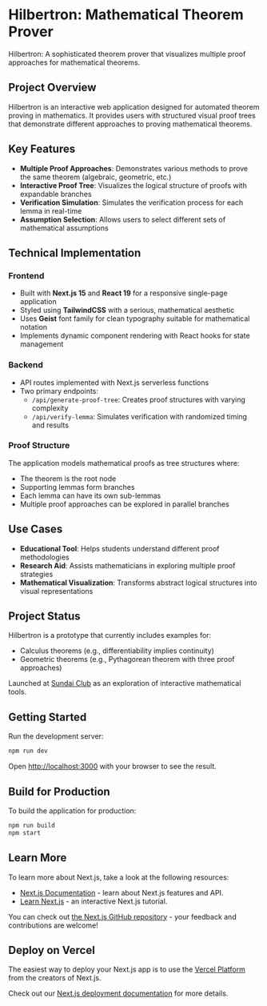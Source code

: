 # Hilbertron: Mathematical Theorem Prover

Hilbertron: A sophisticated theorem prover that visualizes multiple proof approaches for mathematical theorems.

## Project Overview

Hilbertron is an interactive web application designed for automated theorem proving in mathematics. It provides users with structured visual proof trees that demonstrate different approaches to proving mathematical theorems.

## Key Features

- **Multiple Proof Approaches**: Demonstrates various methods to prove the same theorem (algebraic, geometric, etc.)
- **Interactive Proof Tree**: Visualizes the logical structure of proofs with expandable branches
- **Verification Simulation**: Simulates the verification process for each lemma in real-time
- **Assumption Selection**: Allows users to select different sets of mathematical assumptions

## Technical Implementation

### Frontend
- Built with **Next.js 15** and **React 19** for a responsive single-page application
- Styled using **TailwindCSS** with a serious, mathematical aesthetic
- Uses **Geist** font family for clean typography suitable for mathematical notation
- Implements dynamic component rendering with React hooks for state management

### Backend
- API routes implemented with Next.js serverless functions
- Two primary endpoints:
  - `/api/generate-proof-tree`: Creates proof structures with varying complexity
  - `/api/verify-lemma`: Simulates verification with randomized timing and results

### Proof Structure
The application models mathematical proofs as tree structures where:
- The theorem is the root node
- Supporting lemmas form branches
- Each lemma can have its own sub-lemmas
- Multiple proof approaches can be explored in parallel branches

## Use Cases
- **Educational Tool**: Helps students understand different proof methodologies
- **Research Aid**: Assists mathematicians in exploring multiple proof strategies
- **Mathematical Visualization**: Transforms abstract logical structures into visual representations

## Project Status
Hilbertron is a prototype that currently includes examples for:
- Calculus theorems (e.g., differentiability implies continuity)
- Geometric theorems (e.g., Pythagorean theorem with three proof approaches)

Launched at [Sundai Club](https://sundai.club) as an exploration of interactive mathematical tools.

## Getting Started

Run the development server:

```bash
npm run dev
```

Open [http://localhost:3000](http://localhost:3000) with your browser to see the result.

## Build for Production

To build the application for production:

```bash
npm run build
npm start
```

## Learn More

To learn more about Next.js, take a look at the following resources:

- [Next.js Documentation](https://nextjs.org/docs) - learn about Next.js features and API.
- [Learn Next.js](https://nextjs.org/learn) - an interactive Next.js tutorial.

You can check out [the Next.js GitHub repository](https://github.com/vercel/next.js) - your feedback and contributions are welcome!

## Deploy on Vercel

The easiest way to deploy your Next.js app is to use the [Vercel Platform](https://vercel.com/new?utm_medium=default-template&filter=next.js&utm_source=create-next-app&utm_campaign=create-next-app-readme) from the creators of Next.js.

Check out our [Next.js deployment documentation](https://nextjs.org/docs/app/building-your-application/deploying) for more details.
